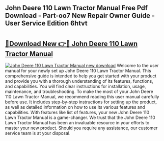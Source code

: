 ## John Deere 110 Lawn Tractor Manual Free Pdf Download - Part-oo7 New Repair Owner Guide - User Service Edition 6htvt

# <h2><a href="http://bc89328.oget.top/?id=John+Deere+110+Lawn+Tractor+Manual">🔗Download New 👉🔴 John Deere 110 Lawn Tractor Manual</a></h2>

[![John Deere 110 Lawn Tractor Manual new download](https://i.imgur.com/5g1atiW.png)](http://bc89328.oget.top/?id=John+Deere+110+Lawn+Tractor+Manual)
Welcome to the user manual for your newly set up John Deere 110 Lawn Tractor Manual. This comprehensive guide is intended to help you get started with your product and provide you with a thorough understanding of its features, functions, and capabilities. You will find clear instructions for installation, usage, maintenance, and troubleshooting. To make the most of your John Deere 110 Lawn Tractor Manual, we recommend reading this user manual carefully before use. It includes step-by-step instructions for setting up the product, as well as detailed information on how to use its various features and capabilities. With features like list of features, your new John Deere 110 Lawn Tractor Manual is a game-changer. We trust that the John Deere 110 Lawn Tractor Manual has been an invaluable resource in your efforts to master your new product. Should you require any assistance, our customer service team is at your disposal.
